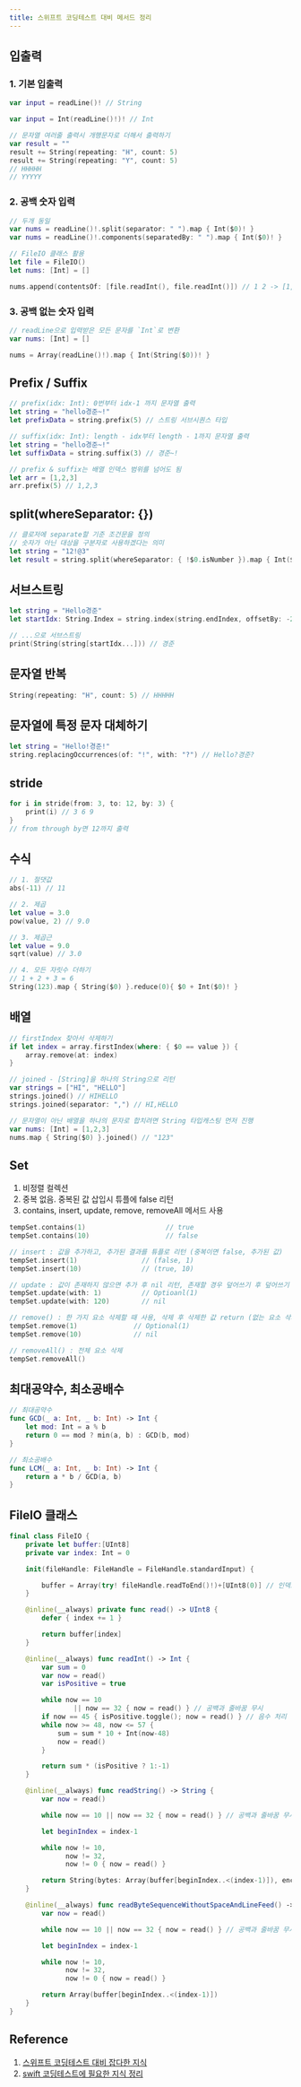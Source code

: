 ```yaml
---
title: 스위프트 코딩테스트 대비 메서드 정리
---
```


## 입출력

### 1. 기본 입출력

```swift
var input = readLine()! // String

var input = Int(readLine()!)! // Int
```

```swift
// 문자열 여러줄 출력시 개행문자로 더해서 출력하기
var result = ""
result += String(repeating: "H", count: 5)
result += String(repeating: "Y", count: 5)
// HHHHH
// YYYYY
```

### 2. 공백 숫자 입력

```swift
// 두개 동일
var nums = readLine()!.split(separator: " ").map { Int($0)! }
var nums = readLine()!.components(separatedBy: " ").map { Int($0)! }
```

```swift
// FileIO 클래스 활용
let file = FileIO()
let nums: [Int] = []

nums.append(contentsOf: [file.readInt(), file.readInt()]) // 1 2 -> [1, 2]
```

### 3. 공백 없는 숫자 입력

```swift
// readLine으로 입력받은 모든 문자를 `Int`로 변환
var nums: [Int] = []

nums = Array(readLine()!).map { Int(String($0))! }
```

## Prefix / Suffix

```swift
// prefix(idx: Int): 0번부터 idx-1 까지 문자열 출력
let string = "hello경준~!"
let prefixData = string.prefix(5) // 스트링 서브시퀀스 타입
```

```swift
// suffix(idx: Int): length - idx부터 length - 1까지 문자열 출력
let string = "hello경준~!"
let suffixData = string.suffix(3) // 경준~!
```

```swift
// prefix & suffix는 배열 인덱스 범위를 넘어도 됨
let arr = [1,2,3]
arr.prefix(5) // 1,2,3
```

## split(whereSeparator: {})

```swift
// 클로저에 separate할 기준 조건문을 정의
// 숫자가 아닌 대상을 구분자로 사용하겠다는 의미
let string = "12!@3"
let result = string.split(whereSeparator: { !$0.isNumber }).map { Int($0)! } // [12, 3]
```

## 서브스트링

```swift
let string = "Hello경준"
let startIdx: String.Index = string.index(string.endIndex, offsetBy: -2)

// ...으로 서브스트링
print(String(string[startIdx...])) // 경준
```

## 문자열 반복

```swift
String(repeating: "H", count: 5) // HHHHH
```

## 문자열에 특정 문자 대체하기

```swift
let string = "Hello!경준!"
string.replacingOccurrences(of: "!", with: "?") // Hello?경준?
```

## stride

```swift
for i in stride(from: 3, to: 12, by: 3) {
    print(i) // 3 6 9
}
// from through by면 12까지 출력
```

## 수식

```swift
// 1. 절댓값
abs(-11) // 11

// 2. 제곱
let value = 3.0
pow(value, 2) // 9.0

// 3. 제곱근
let value = 9.0
sqrt(value) // 3.0

// 4. 모든 자릿수 더하기
// 1 + 2 + 3 = 6
String(123).map { String($0) }.reduce(0){ $0 + Int($0)! }
```

## 배열

```swift
// firstIndex 찾아서 삭제하기
if let index = array.firstIndex(where: { $0 == value }) {
    array.remove(at: index)
}
```

```swift
// joined - [String]을 하나의 String으로 리턴
var strings = ["HI", "HELLO"]
strings.joined() // HIHELLO
strings.joined(separator: ",") // HI,HELLO

// 문자열이 아닌 배열을 하나의 문자로 합치려면 String 타입캐스팅 먼저 진행
var nums: [Int] = [1,2,3]
nums.map { String($0) }.joined() // "123"
```

## Set

1. 비정렬 컬렉션
2. 중복 없음. 중복된 값 삽입시 튜플에 false 리턴
3. contains, insert, update, remove, removeAll 메서드 사용

```swift
tempSet.contains(1)                    // true
tempSet.contains(10)                   // false

// insert : 값을 추가하고, 추가된 결과를 튜플로 리턴 (중복이면 false, 추가된 값)
tempSet.insert(1)                // (false, 1)
tempSet.insert(10)               // (true, 10)

// update : 값이 존재하지 않으면 추가 후 nil 리턴, 존재할 경우 덮어쓰기 후 덮어쓰기 전 값 리턴
tempSet.update(with: 1)          // Optioanl(1)
tempSet.update(with: 120)        // nil

// remove() : 한 가지 요소 삭제할 때 사용, 삭제 후 삭제한 값 return (없는 요소 삭제 시 nil 리턴)
tempSet.remove(1)              // Optional(1)
tempSet.remove(10)             // nil

// removeAll() : 전체 요소 삭제
tempSet.removeAll()
```

## 최대공약수, 최소공배수

```swift
// 최대공약수
func GCD(_ a: Int, _ b: Int) -> Int {
    let mod: Int = a % b
    return 0 == mod ? min(a, b) : GCD(b, mod)
}

// 최소공배수
func LCM(_ a: Int, _ b: Int) -> Int {
    return a * b / GCD(a, b)
}
```

## FileIO 클래스

```swift
final class FileIO {
    private let buffer:[UInt8]
    private var index: Int = 0

    init(fileHandle: FileHandle = FileHandle.standardInput) {

        buffer = Array(try! fileHandle.readToEnd()!)+[UInt8(0)] // 인덱스 범위 넘어가는 것 방지
    }

    @inline(__always) private func read() -> UInt8 {
        defer { index += 1 }

        return buffer[index]
    }

    @inline(__always) func readInt() -> Int {
        var sum = 0
        var now = read()
        var isPositive = true

        while now == 10
                || now == 32 { now = read() } // 공백과 줄바꿈 무시
        if now == 45 { isPositive.toggle(); now = read() } // 음수 처리
        while now >= 48, now <= 57 {
            sum = sum * 10 + Int(now-48)
            now = read()
        }

        return sum * (isPositive ? 1:-1)
    }

    @inline(__always) func readString() -> String {
        var now = read()

        while now == 10 || now == 32 { now = read() } // 공백과 줄바꿈 무시

        let beginIndex = index-1

        while now != 10,
              now != 32,
              now != 0 { now = read() }

        return String(bytes: Array(buffer[beginIndex..<(index-1)]), encoding: .ascii)!
    }

    @inline(__always) func readByteSequenceWithoutSpaceAndLineFeed() -> [UInt8] {
        var now = read()

        while now == 10 || now == 32 { now = read() } // 공백과 줄바꿈 무시

        let beginIndex = index-1

        while now != 10,
              now != 32,
              now != 0 { now = read() }

        return Array(buffer[beginIndex..<(index-1)])
    }
}
```

## Reference

1. [스위프트 코딩테스트 대비 잡다한 지식](https://velog.io/@eunsung-dev/Swift%EB%A1%9C-%EC%BD%94%EB%94%A9-%ED%85%8C%EC%8A%A4%ED%8A%B8-%EC%A4%80%EB%B9%84%ED%95%98%EB%A9%B4%EC%84%9C-%EB%8F%84%EC%9B%80-%EB%90%A0%EB%A7%8C%ED%95%9C-%EC%9E%A1%EB%8B%A4%ED%95%9C-%EC%A7%80%EC%8B%9D)
2. [swift 코딩테스트에 필요한 지식 정리](https://velog.io/@leedool3003/iOS-swift-%EC%95%8C%EA%B3%A0%EB%A6%AC%EC%A6%98-%EC%BD%94%EB%94%A9%ED%85%8C%EC%8A%A4%ED%8A%B8%EC%97%90-%ED%95%84%EC%9A%94%ED%95%9C-Tip-%EC%A0%95%EB%A6%AC)
